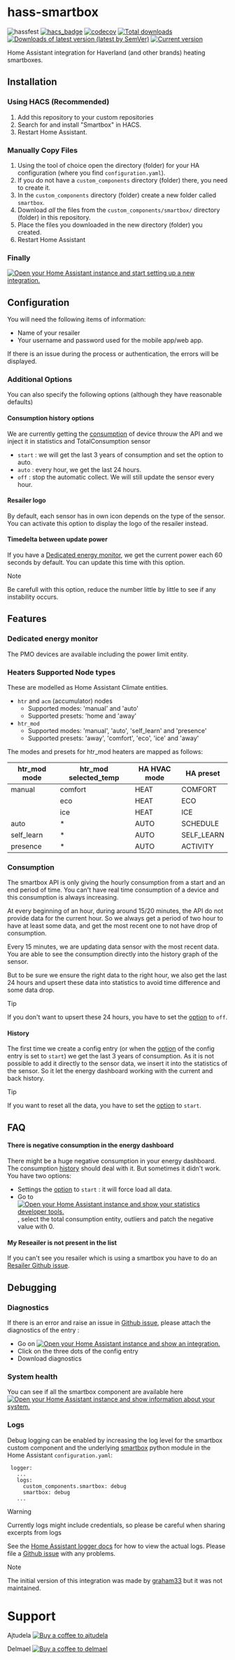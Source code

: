# hass-smartbox
![hassfest](https://github.com/ajtudela/hass-smartbox/workflows/Validate%20with%20hassfest/badge.svg) [![hacs_badge](https://img.shields.io/badge/HACS-Custom-41BDF5.svg)](https://github.com/hacs/integration) [![codecov](https://codecov.io/gh/ajtudela/hass-smartbox/branch/main/graph/badge.svg?token=C6J448TUQ8)](https://codecov.io/gh/ajtudela/hass-smartbox) [![Total downloads](https://img.shields.io/github/downloads/ajtudela/hass-smartbox/total)](https://github.com/ajtudela/hass-smartbox/releases) [![Downloads of latest version (latest by SemVer)](https://img.shields.io/github/downloads/ajtudela/hass-smartbox/latest/total?sort=semver)](https://github.com/ajtudela/hass-smartbox/releases/latest) [![Current version](https://img.shields.io/github/v/release/ajtudela/hass-smartbox)](https://github.com/ajtudela/hass-smartbox/releases/latest)


Home Assistant integration for Haverland (and other brands) heating smartboxes.


## Installation

### Using HACS (Recommended)

1. Add this repository to your custom repositories
1. Search for and install "Smartbox" in HACS.
1. Restart Home Assistant.


### Manually Copy Files

1. Using the tool of choice open the directory (folder) for your HA configuration (where you find `configuration.yaml`).
1. If you do not have a `custom_components` directory (folder) there, you need to create it.
1. In the `custom_components` directory (folder) create a new folder called `smartbox`.
1. Download _all_ the files from the `custom_components/smartbox/` directory (folder) in this repository.
1. Place the files you downloaded in the new directory (folder) you created.
1. Restart Home Assistant


### Finally

[![Open your Home Assistant instance and start setting up a new integration.](https://my.home-assistant.io/badges/config_flow_start.svg)](https://my.home-assistant.io/redirect/config_flow_start/?domain=smartbox)


## Configuration

You will need the following items of information:
* Name of your resailer
* Your username and password used for the mobile app/web app.

If there is an issue during the process or authentication, the errors will be displayed.

### Additional Options
You can also specify the following options (although they have reasonable defaults)

#### Consumption history options
We are currently getting the [consumption](#consumption) of device throuw the API and we inject it in statistics and TotalConsumption sensor
* `start` : we will get the last 3 years of consumption and set the option to auto.
* `auto` : every hour, we get the last 24 hours.
* `off` : stop the automatic collect. We will still update the sensor every hour.

#### Resailer logo
By default, each sensor has in own icon depends on the type of the sensor.
You can activate this option to display the logo of the resailer instead.

#### Timedelta between update power
If you have a [Dedicated energy monitor](#dedicated-energy-monitor), we get the current power each 60 seconds by default.
You can update this time with this option.
> [!NOTE]
> Be carefull with this option, reduce the number little by little to see if any instability occurs.

## Features

### Dedicated energy monitor
The PMO devices are available including the power limit entity.

### Heaters Supported Node types
These are modelled as Home Assistant Climate entities.

* `htr` and `acm` (accumulator) nodes
  * Supported modes: 'manual' and 'auto'
  * Supported presets: 'home and 'away'
* `htr_mod`
  * Supported modes: 'manual', 'auto', 'self_learn' and 'presence'
  * Supported presets: 'away', 'comfort', 'eco', 'ice' and 'away'

The modes and presets for htr_mod heaters are mapped as follows:

| htr\_mod mode | htr\_mod selected_temp | HA HVAC mode | HA preset   |
|---------------|------------------------|--------------|-------------|
| manual        | comfort                | HEAT         | COMFORT     |
|               | eco                    | HEAT         | ECO         |
|               | ice                    | HEAT         | ICE         |
| auto          | *                      | AUTO         | SCHEDULE    |
| self\_learn   | *                      | AUTO         | SELF\_LEARN |
| presence      | *                      | AUTO         | ACTIVITY    |

### Consumption
The smartbox API is only giving the hourly consumption from a start and an end period of time.
You can't have real time consumption of a device and this consumption is always increasing.

At every beginning of an hour, during around 15/20 minutes, the API do not provide data for the current hour.
So we always get a period of two hour to have at least some data, and get the most recent one to not have drop of consumption.

Every 15 minutes, we are updating data sensor with the most recent data. You are able to see the consumption directly into the history graph of the sensor.

But to be sure we ensure the right data to the right hour, we also get the last 24 hours and upsert these data into statistics to avoid time difference and some data drop.
> [!TIP]
> If you don't want to upsert these 24 hours, you have to set the [option](#consumption-history-options) to `off`.

#### History
The first time we create a config entry (or when the [option](#consumption-history-options) of the config entry is set to `start`) we get the last 3 years of consumption.
As it is not possible to add it directly to the sensor data, we insert it into the statistics of the sensor.
So it let the energy dashboard working with the current and back history.


> [!TIP]
> If you want to reset all the data, you have to set the [option](#consumption-history-options) to `start`.

## FAQ
#### There is negative consumption in the energy dashboard
There might be a huge negative consumption in your energy dashboard. The consumption [history](#history) should deal with it. But sometimes it didn't work.
You have two options:
* Settings the [option](#consumption-history-options) to `start` : it will force load all data.
* Go to [![Open your Home Assistant instance and show your statistics developer tools.](https://my.home-assistant.io/badges/developer_statistics.svg)](https://my.home-assistant.io/redirect/developer_statistics/), select the total consumption entity, outliers and patch the negative value with 0.

#### My Reseailer is not present in the list
If you can't see you resailer which is using a smartbox you have to do an [Resailer Github issue].

## Debugging

### Diagnostics

If there is an error and raise an issue in [Github issue], please attach the diagnostics of the entry :
* Go on [![Open your Home Assistant instance and show an integration.](https://my.home-assistant.io/badges/integration.svg)](https://my.home-assistant.io/redirect/integration/?domain=smartbox)
* Click on the three dots of the config entry
* Download diagnostics

### System health

You can see if all the smartbox component are available here [![Open your Home Assistant instance and show information about your system.](https://my.home-assistant.io/badges/system_health.svg)](https://my.home-assistant.io/redirect/system_health/)

### Logs
Debug logging can be enabled by increasing the log level for the smartbox custom
component and the underlying [smartbox] python module in the Home Assistant
`configuration.yaml`:

```
 logger:
   ...
   logs:
     custom_components.smartbox: debug
     smartbox: debug
   ...
```

> [!WARNING]
> Currently logs might include credentials, so please be careful when
sharing excerpts from logs

See the [Home Assistant logger docs] for how to view the actual logs. Please
file a [Github issue] with any problems.


> [!NOTE]
> The initial version of this integration was made by [graham33](https://github.com/graham33) but it was not maintained.

# Support
Ajtudela [![Buy a coffee to ajtudela][buymeacoffee-shield]][buymeacoffee-ajtudela]

Delmael [![Buy a coffee to delmael][buymeacoffee-shield]][buymeacoffee-delmael]

[buymeacoffee-ajtudela]: https://www.buymeacoffee.com/ajtudela
[buymeacoffee-delmael]: https://www.buymeacoffee.com/delmael

[buymeacoffee-shield]: https://www.buymeacoffee.com/assets/img/custom_images/orange_img.png
[custom repository]: https://hacs.xyz/docs/faq/custom_repositories
[Github issue]: https://github.com/ajtudela/hass-smartbox/issues
[Resailer Github issue]: https://github.com/ajtudela/smartbox/issues/new?template=new-resailer.md
[Home Assistant integration docs]: https://developers.home-assistant.io/docs/creating_integration_file_structure/#where-home-assistant-looks-for-integrations
[Home Assistant logger docs]: https://www.home-assistant.io/integrations/logger/#viewing-logs
[Home Assistant secrets management]: https://www.home-assistant.io/docs/configuration/secrets/
[smartbox]: https://github.com/ajtudela/smartbox
